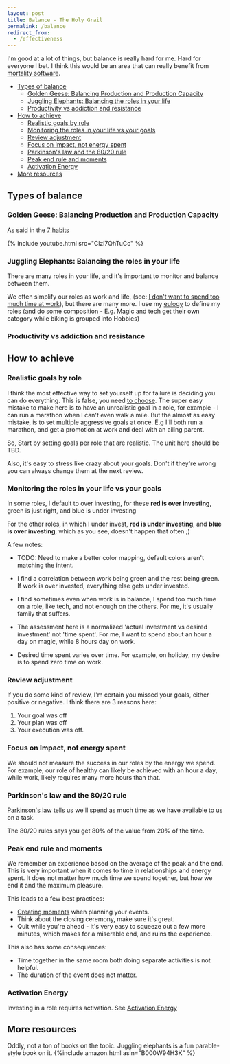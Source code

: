 ```yaml
---
layout: post
title: Balance - The Holy Grail
permalink: /balance
redirect_from:
  - /effectiveness
---
```


I'm good at a lot of things, but balance is really hard for me. Hard for everyone I bet. I think this would be an area that can really benefit from [mortality software](/mortality-software).

<!-- prettier-ignore-start -->
<!-- vim-markdown-toc GFM -->

- [Types of balance](#types-of-balance)
    - [Golden Geese: Balancing Production and Production Capacity](#golden-geese-balancing-production-and-production-capacity)
    - [Juggling Elephants: Balancing the roles in your life](#juggling-elephants-balancing-the-roles-in-your-life)
    - [Productivity vs addiction and resistance](#productivity-vs-addiction-and-resistance)
- [How to achieve](#how-to-achieve)
    - [Realistic goals by role](#realistic-goals-by-role)
    - [Monitoring the roles in your life vs your goals](#monitoring-the-roles-in-your-life-vs-your-goals)
    - [Review adjustment](#review-adjustment)
    - [Focus on Impact, not energy spent](#focus-on-impact-not-energy-spent)
    - [Parkinson's law and the 80/20 rule](#parkinsons-law-and-the-8020-rule)
    - [Peak end rule and moments](#peak-end-rule-and-moments)
    - [Activation Energy](#activation-energy)
- [More resources](#more-resources)

<!-- vim-markdown-toc -->
<!-- prettier-ignore-end -->

<script type=module>
    import { load_balance } from '/assets/js/page-loader.js'
    defer(load_balance)
</script>

## Types of balance

### Golden Geese: Balancing Production and Production Capacity

As said in the [7 habits](/7h)

{% include youtube.html src="Clzi7QhTuCc" %}

### Juggling Elephants: Balancing the roles in your life

There are many roles in your life, and it's important to monitor and balance between them.

We often simplify our roles as work and life, (see: [I don't want to spend too much time at work](/wlb)), but there are many more. I use my [eulogy](/eulogy) to define my roles (and do some composition - E.g. Magic and tech get their own category while biking is grouped into Hobbies)

### Productivity vs addiction and resistance

## How to achieve

### Realistic goals by role

I think the most effective way to set yourself up for failure is deciding you can do everything. This is false, you need [to choose](/essential). The super easy mistake to make here is to have an unrealistic goal in a role, for example - I can run a marathon when I can't even walk a mile. But the almost as easy mistake, is to set multiple aggressive goals at once. E.g I'll both run a marathon, and get a promotion at work and deal with an ailing parent.

So, Start by setting goals per role that are realistic. The unit here should be TBD.

Also, it's easy to stress like crazy about your goals. Don't if they're wrong you can always change them at the next review.

<div id="balance-radar-map-ideal"> </div>

### Monitoring the roles in your life vs your goals

In some roles, I default to over investing, for these **red is over investing**, green is just right, and blue is under investing

<div id="balance-heatmap-work"> </div>

For the other roles, in which I under invest, **red is under investing**, and **blue is over investing**, which as you see, doesn't happen that often ;)

<div id="balance-heatmap-rest"> </div>

A few notes:

- TODO: Need to make a better color mapping, default colors aren't matching the intent.

- I find a correlation between work being green and the rest being green. If work is over invested, everything else gets under invested.

- I find sometimes even when work is in balance, I spend too much time on a role, like tech, and not enough on the others. For me, it's usually family that suffers.

- The assessment here is a normalized 'actual investment vs desired investment' not 'time spent'. For me, I want to spend about an hour a day on magic, while 8 hours day on work.

- Desired time spent varies over time. For example, on holiday, my desire is to spend zero time on work.

### Review adjustment

If you do some kind of review, I'm certain you missed your goals, either positive or negative. I think there are 3 reasons here:

1. Your goal was off
2. Your plan was off
3. Your execution was off.

### Focus on Impact, not energy spent

We should not measure the success in our roles by the energy we spend. For example, our role of healthy can likely be achieved with an hour a day, while work, likely requires many more hours than that.

### Parkinson's law and the 80/20 rule

[Parkinson's law](/parkinson) tells us we'll spend as much time as we have available to us on a task.

The 80/20 rules says you get 80% of the value from 20% of the time.

### Peak end rule and moments

We remember an experience based on the average of the peak and the end. This is very important when it comes to time in relationships and energy spent. It does not matter how much time we spend together, but how we end it and the maximum pleasure.

This leads to a few best practices:

- [Creating moments](/moments) when planning your events.
- Think about the closing ceremony, make sure it's great.
- Quit while you're ahead - it's very easy to squeeze out a few more minutes, which makes for a miserable end, and ruins the experience.

This also has some consequences:

- Time together in the same room both doing separate activities is not helpful.
- The duration of the event does not matter.

### Activation Energy

Investing in a role requires activation. See [Activation Energy](/activation)

## More resources

Oddly, not a ton of books on the topic. Juggling elephants is a fun parable-style book on it.
{%include amazon.html asin="B000W94H3K" %}
